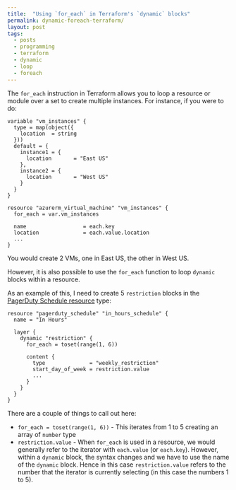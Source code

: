 ```yaml
---
title:  "Using `for_each` in Terraform's `dynamic` blocks"
permalink: dynamic-foreach-terraform/
layout: post
tags: 
  - posts
  - programming
  - terraform
  - dynamic
  - loop
  - foreach
---
```


The `for_each` instruction in Terraform allows you to loop a resource or module over a set to create multiple instances. For instance, if you were to do:

```hcl
variable "vm_instances" {
  type = map(object({
    location  = string
  }))
  default = {
    instance1 = {
      location       = "East US"
    },
    instance2 = {
      location       = "West US"
    }
  }
}

resource "azurerm_virtual_machine" "vm_instances" {
  for_each = var.vm_instances

  name                  = each.key
  location              = each.value.location
  ...
}
```

You would create 2 VMs, one in East US, the other in West US.

However, it is also possible to use the `for_each` function to loop `dynamic` blocks within a resource.

As an example of this, I need to create 5 `restriction` blocks in the [PagerDuty Schedule resource](https://registry.terraform.io/providers/PagerDuty/pagerduty/latest/docs/resources/schedule) type:

```hcl
resource "pagerduty_schedule" "in_hours_schedule" {
  name = "In Hours"

  layer {    
    dynamic "restriction" {
      for_each = toset(range(1, 6))

      content {
        type              = "weekly_restriction"
        start_day_of_week = restriction.value
        ...
      }
    }
  }
}
```

There are a couple of things to call out here:

- `for_each = toset(range(1, 6))` - This iterates from 1 to 5 creating an array of `number` type
- `restriction.value` - When `for_each` is used in a resource, we would generally refer to the iterator with `each.value` (or `each.key`). However, within a `dynamic` block, the syntax changes and we have to use the name of the `dynamic` block. Hence in this case `restriction.value` refers to the number that the iterator is currently selecting (in this case the numbers 1 to 5).
